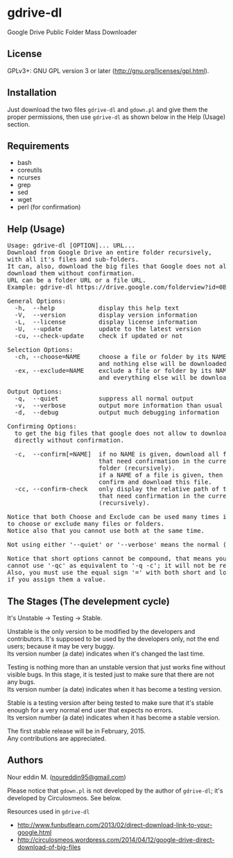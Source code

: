 gdrive-dl
=========
Google Drive Public Folder Mass Downloader


License
-------
GPLv3+: GNU GPL version 3 or later (http://gnu.org/licenses/gpl.html).

Installation
------------
Just download the two files `gdrive-dl` and `gdown.pl` and give them the proper permissions, then use `gdrive-dl` as shown below in the Help (Usage) section.


Requirements
------------
* bash
* coreutils
* ncurses
* grep
* sed
* wget
* perl (for confirmation)


Help (Usage)
----
<pre>Usage: gdrive-dl [OPTION]... URL...
Download from Google Drive an entire folder recursively,
with all it's files and sub-folders.
It can, also, download the big files that Google does not allow
download them without confirmation.
URL can be a folder URL or a file URL.
Example: gdrive-dl https://drive.google.com/folderview?id=0BXXXXXXXXXXX

General Options:
  -h,  --help            display this help text
  -V,  --version         display version information
  -L,  --license         display license information
  -U,  --update          update to the latest version
  -cu, --check-update    check if updated or not

Selection Options:
  -ch, --choose=NAME     choose a file or folder by its NAME,
                         and nothing else will be downloaded
  -ex, --exclude=NAME    exclude a file or folder by its NAME,
                         and everything else will be downloaded

Output Options:
  -q,  --quiet           suppress all normal output
  -v,  --verbose         output more information than usual
  -d,  --debug           output much debugging information

Confirming Options:
  to get the big files that google does not allow to download them
  directly without confirmation.

  -c,  --confirm[=NAME]  if no NAME is given, download all files
                         that need confirmation in the current
                         folder (recursively).
                         if a NAME of a file is given, then
                         confirm and download this file.
  -cc, --confirm-check   only display the relative path of the files
                         that need confirmation in the current folder
                         (recursively).

Notice that both Choose and Exclude can be used many times in the same time
to choose or exclude many files or folders.
Notice also that you cannot use both at the same time.

Not using either '--quiet' or '--verbose' means the normal (default) mode.

Notice that short options cannot be compound, that means you
cannot use '-qc' as equivalent to '-q -c'; it will not be recognized.
Also, you must use the equal sign '=' with both short and long options,
if you assign them a value.</pre>

The Stages (The develepment cycle)
----------------------------------
It's Unstable -> Testing -> Stable.

Unstable is the only version to be modified by the developers
and contributors. It's supposed to be used by the developers
only, not the end users; because it may be very buggy.<br/>
Its version number (a date) indicates when it's changed the last time.

Testing is nothing more than an unstable version that just works
fine without visible bugs. In this stage, it is tested just to make
sure that there are not any bugs.<br/>
Its version number (a date) indicates when it has become a testing
version.

Stable is a testing version after being tested to make sure that
it's stable enough for a very normal end user that expects no errors.<br/>
Its version number (a date) indicates when it has become a stable
version.

The first stable release will be in February, 2015.<br/>
Any contributions are  appreciated.

Authors
------------
 Nour eddin M. (noureddin95@gmail.com)

Please notice that `gdown.pl` is not developed by the author of `gdrive-dl`; it's developed by Circulosmeos. See below.

Resources used in `gdrive-dl`<br/>
-  http://www.funbutlearn.com/2013/02/direct-download-link-to-your-google.html<br/>
-  http://circulosmeos.wordpress.com/2014/04/12/google-drive-direct-download-of-big-files

